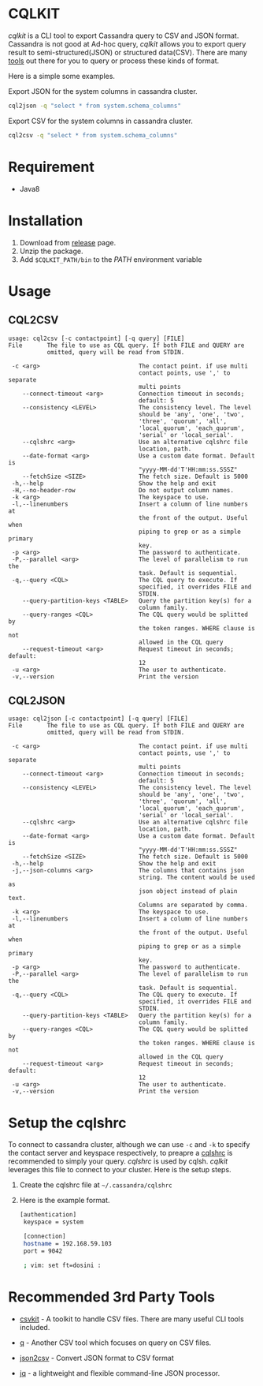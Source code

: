 # CQLKIT
*cqlkit* is a CLI tool to export Cassandra query to CSV and JSON format. Cassandra is not good at Ad-hoc query, *cqlkit* allows you to export query result to semi-structured(JSON) or structured data(CSV). There are many [tools](#recommended-3rd-party-tools) out there for you to query or process these kinds of format.

Here is a simple some examples.

Export JSON for the system columns in cassandra cluster.
 
```bash
cql2json -q "select * from system.schema_columns"
```

Export CSV for the system columns in cassandra cluster.

```bash
cql2csv -q "select * from system.schema_columns"
```

# Requirement

- Java8

# Installation

1. Download from [release](https://github.com/tenmax/cqlkit/releases) page.
2. Unzip the package.
3. Add `$CQLKIT_PATH/bin` to the *PATH* environment variable


# Usage
## CQL2CSV

```
usage: cql2csv [-c contactpoint] [-q query] [FILE]
File       The file to use as CQL query. If both FILE and QUERY are
           omitted, query will be read from STDIN.

 -c <arg>                            The contact point. if use multi
                                     contact points, use ',' to separate
                                     multi points
    --connect-timeout <arg>          Connection timeout in seconds;
                                     default: 5
    --consistency <LEVEL>            The consistency level. The level
                                     should be 'any', 'one', 'two',
                                     'three', 'quorum', 'all',
                                     'local_quorum', 'each_quorum',
                                     'serial' or 'local_serial'.
    --cqlshrc <arg>                  Use an alternative cqlshrc file
                                     location, path.
    --date-format <arg>              Use a custom date format. Default is
                                     "yyyy-MM-dd'T'HH:mm:ss.SSSZ"
    --fetchSize <SIZE>               The fetch size. Default is 5000
 -h,--help                           Show the help and exit
 -H,--no-header-row                  Do not output column names.
 -k <arg>                            The keyspace to use.
 -l,--linenumbers                    Insert a column of line numbers at
                                     the front of the output. Useful when
                                     piping to grep or as a simple primary
                                     key.
 -p <arg>                            The password to authenticate.
 -P,--parallel <arg>                 The level of parallelism to run the
                                     task. Default is sequential.
 -q,--query <CQL>                    The CQL query to execute. If
                                     specified, it overrides FILE and
                                     STDIN.
    --query-partition-keys <TABLE>   Query the partition key(s) for a
                                     column family.
    --query-ranges <CQL>             The CQL query would be splitted by
                                     the token ranges. WHERE clause is not
                                     allowed in the CQL query
    --request-timeout <arg>          Request timeout in seconds; default:
                                     12
 -u <arg>                            The user to authenticate.
 -v,--version                        Print the version
```



## CQL2JSON
```
usage: cql2json [-c contactpoint] [-q query] [FILE]
File       The file to use as CQL query. If both FILE and QUERY are
           omitted, query will be read from STDIN.

 -c <arg>                            The contact point. if use multi
                                     contact points, use ',' to separate
                                     multi points
    --connect-timeout <arg>          Connection timeout in seconds;
                                     default: 5
    --consistency <LEVEL>            The consistency level. The level
                                     should be 'any', 'one', 'two',
                                     'three', 'quorum', 'all',
                                     'local_quorum', 'each_quorum',
                                     'serial' or 'local_serial'.
    --cqlshrc <arg>                  Use an alternative cqlshrc file
                                     location, path.
    --date-format <arg>              Use a custom date format. Default is
                                     "yyyy-MM-dd'T'HH:mm:ss.SSSZ"
    --fetchSize <SIZE>               The fetch size. Default is 5000
 -h,--help                           Show the help and exit
 -j,--json-columns <arg>             The columns that contains json
                                     string. The content would be used as
                                     json object instead of plain text.
                                     Columns are separated by comma.
 -k <arg>                            The keyspace to use.
 -l,--linenumbers                    Insert a column of line numbers at
                                     the front of the output. Useful when
                                     piping to grep or as a simple primary
                                     key.
 -p <arg>                            The password to authenticate.
 -P,--parallel <arg>                 The level of parallelism to run the
                                     task. Default is sequential.
 -q,--query <CQL>                    The CQL query to execute. If
                                     specified, it overrides FILE and
                                     STDIN.
    --query-partition-keys <TABLE>   Query the partition key(s) for a
                                     column family.
    --query-ranges <CQL>             The CQL query would be splitted by
                                     the token ranges. WHERE clause is not
                                     allowed in the CQL query
    --request-timeout <arg>          Request timeout in seconds; default:
                                     12
 -u <arg>                            The user to authenticate.
 -v,--version                        Print the version
```

# Setup the cqlshrc
To connect to cassandra cluster, although we can use `-c` and `-k` to specify the contact server and keyspace respectively, to preapre a [cqlshrc](http://docs.datastax.com/en/cql/3.1/cql/cql_reference/cqlsh.html#refCqlsh__cqlshUsingCqlshrc) is recommended to simply your query. *cqlshrc* is used by cqlsh. *cqlkit* leverages this file to connect to your cluster. Here is the setup steps.

1. Create the cqlshrc file at `~/.cassandra/cqlshrc`
2. Here is the example format.

   ```bash
   [authentication]
	keyspace = system

	[connection]
	hostname = 192.168.59.103
	port = 9042

	; vim: set ft=dosini :
   ```
      
# Recommended 3rd Party Tools

- [csvkit](https://csvkit.readthedocs.org/en/0.9.1/) - A toolkit to handle CSV files. There are many useful CLI tools included. 

- [q](https://github.com/harelba/q) - Another CSV tool which focuses on query on CSV files.

- [json2csv](https://github.com/jehiah/json2csv) - Convert JSON format to CSV format

- [jq](http://stedolan.github.io/jq/) - a lightweight and flexible command-line JSON processor.

